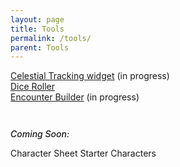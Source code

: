 ```yaml
---
layout: page
title: Tools
permalink: /tools/
parent: Tools
---
```


[Celestial Tracking widget](/tools/celestial-tracking/) (in progress)  
[Dice Roller](/tools/dice/)  
[Encounter Builder](/tools/encounter-builder/) (in progress)

<div style="height: 1em;"></div>

<p style="font-weight: 500; font-style: italic;">Coming Soon:</p>
Character Sheet  
Starter Characters  